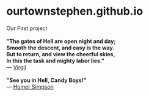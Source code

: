 # ourtownstephen.github.io
Our First project<br><br>
**"The gates of Hell are open night and day;<br>Smooth the descent, and easy is the way. <br> But to return, and view the cheerful skies,<br>In this the task and mighty labor lies."**<br>—  [Virgil](https://www.britannica.com/biography/Virgil)<br><br>
**"See you in Hell, Candy Boys!"**<br>— [Homer Simpson](https://simpsons.fandom.com/wiki/Homer_Simpson)